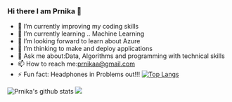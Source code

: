### Hi there I am Prnika 👋



- 🔭 I’m currently improving my coding skills
- 🌱 I’m currently learning .. Machine Learning 
- 👯 I’m looking forward to learn about Azure 
- 🤔 I’m thinking to make and deploy applications 
- 💬 Ask me about:Data, Algorithms and programming with technical skills
- 📫 How to reach me:prnikaa@gmail.com
- ⚡ Fun fact: Headphones in Problems out!!! 
[![Top Langs](https://github-readme-stats.vercel.app/api/top-langs/?username=prnika10)](https://github.com/prnika10/github-readme-stats) 

![Prnika's github stats](https://github-readme-stats.vercel.app/api?username=prnika10&show_icons=true&theme=synthwave)
![](https://komarev.com/ghpvc/?username=prnika10&color=green) 
